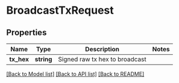 # BroadcastTxRequest

## Properties
Name | Type | Description | Notes
------------ | ------------- | ------------- | -------------
**tx_hex** | **string** | Signed raw tx hex to broadcast | 

[[Back to Model list]](../README.md#documentation-for-models) [[Back to API list]](../README.md#documentation-for-api-endpoints) [[Back to README]](../README.md)


